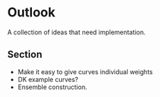 # Outlook

A collection of ideas that need implementation.

## Section
- Make it easy to give curves individual weights
- DK example curves?
- Ensemble construction.
